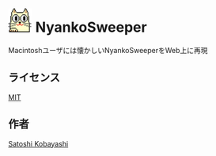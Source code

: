 <h1><img src="dist/icon.gif" height="48"> NyankoSweeper</h1>

Macintoshユーザには懐かしいNyankoSweeperをWeb上に再現

## ライセンス
[MIT](https://github.com/kobalab/NyankoSweeper/blob/master/LICENSE)

## 作者
[Satoshi Kobayashi](https://github.com/kobalab)

